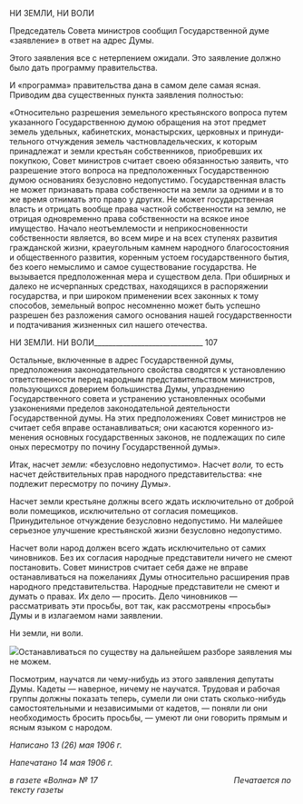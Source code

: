 НИ ЗЕМЛИ, НИ ВОЛИ

Председатель Совета министров сообщил Государственной думе «заявление» в ответ на адрес Думы.

Этого заявления все с нетерпением ожидали. Это заявление должно было дать про­грамму правительства.

И «программа» правительства дана в самом деле самая ясная. Приводим два сущест­венных пункта заявления полностью:

«Относительно разрешения земельного крестьянского вопроса путем указанного Государственною думою обращения на этот предмет земель удельных, кабинетских, монастырских, церковных и принуди­тельного отчуждения земель частновладельческих, к которым принадлежат и земли крестьян собствен­ников, приобревших их покупкою, Совет министров считает своею обязанностью заявить, что разреше­ние этого вопроса на предположенных Государственною думою основаниях безусловно недопустимо. Государственная власть не может признавать права собственности на земли за одними и в то же время отнимать это право у других. Не может государственная власть и отрицать вообще права частной собст­венности на землю, не отрицая одновременно права собственности на всякое иное имущество. Начало неотъемлемости и неприкосновенности собственности является, во всем мире и на всех ступенях разви­тия гражданской жизни, краеугольным камнем народного благосостояния и общественного развития, коренным устоем государственного бытия, без коего немыслимо и самое существование государства. Не вызывается предположенная мера и существом дела. При обширных и далеко не исчерпанных средствах, находящихся в распоряжении государства, и при широком применении всех законных к тому способов, земельный вопрос несомненно может быть успешно разрешен без разложения самого основания нашей государственности и подтачивания жизненных сил нашего отечества.

  

НИ ЗЕМЛИ. НИ ВОЛИ______________________________ 107

Остальные, включенные в адрес Государственной думы, предположения законодательного свойства сводятся к установлению ответственности перед народным представительством министров, пользую­щихся доверием большинства Думы, упразднению Государственного совета и устранению установлен­ных особыми узаконениями пределов законодательной деятельности Государственной думы. На этих предположениях Совет министров не считает себя вправе останавливаться; они касаются коренного из­менения основных государственных законов, не подлежащих по силе оных пересмотру по почину Госу­дарственной думы».

Итак, насчет _земли:_ «безусловно недопустимо». Насчет _воли,_ то есть насчет действи­тельных прав народного представительства: «не подлежит пересмотру по почину Ду­мы».

Насчет земли крестьяне должны всего ждать исключительно от доброй воли поме­щиков, исключительно от согласия помещиков. Принудительное отчуждение безуслов­но недопустимо. Ни малейшее серьезное улучшение крестьянской жизни безусловно недопустимо.

Насчет воли народ должен всего ждать исключительно от самих чиновников. Без их согласия народные представители ничего не смеют постановить. Совет министров счи­тает себя даже не вправе останавливаться на пожеланиях Думы относительно расшире­ния прав народного представительства. Народные представители не смеют и думать о правах. Их дело — просить. Дело чиновников — рассматривать эти просьбы, вот так, как рассмотрены «просьбы» Думы и в излагаемом нами заявлении.

Ни земли, ни воли.

![](file:///C:/Users/bot32/AppData/Local/Temp/msohtmlclip1/01/clip_image001.png)Останавливаться по существу на дальнейшем разборе заявления мы не можем.

Посмотрим, научатся ли чему-нибудь из этого заявления депутаты Думы. Кадеты — наверное, ничему не научатся. Трудовая и рабочая группы должны показать теперь, сумели ли они стать сколько-нибудь самостоятельными и независимыми от кадетов, — поняли ли они необходимость бросить просьбы, — умеют ли они говорить прямым и ясным языком с народом.

_Написано 13 (26) мая 1906 г._

_Напечатано 14 мая 1906 г._

_в газете «Волна» № 17                                                             Печатается по тексту газеты_
